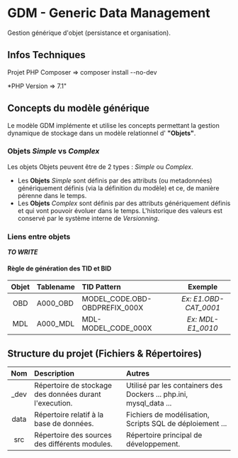 # GDM - Generic Data Management

Gestion générique d'objet (persistance et organisation).

## Infos Techniques

Projet PHP Composer => composer install --no-dev

*PHP Version => 7.1"


## Concepts du modèle générique

Le modèle GDM implémente et utilise les concepts permettant la gestion dynamique de stockage dans un modèle relationnel d' **"Objets"**.

### Objets *Simple* vs *Complex*

Les objets Objets peuvent être de 2 types : *Simple* ou *Complex*.
- Les **Objets** *Simple* sont définis par des attributs (ou metadonnées) génériquement définis (via la définition du modèle) et ce, de manière pérenne dans le temps.
- Les **Objets** *Complex* sont définis par des attributs génériquement définis et qui vont pouvoir évoluer dans le temps. L'historique des valeurs est conservé par le système interne de *Versionning*.

### Liens entre objets

***TO WRITE***


#### Règle de génération des TID et BID

|Objet|Tablename|TID Pattern|Exemple|
|:-------:|:-------|:-------|:-------:|
|OBD | A000_OBD | MODEL_CODE.OBD-OBDPREFIX_000X| *Ex: E1.OBD-CAT_0001*|
|MDL | A000_MDL | MDL-MODEL_CODE_000X| *Ex: MDL-E1_0010*|


## Structure du projet (Fichiers & Répertoires)

|Nom|Description|Autres|
|:-------:|:-------|:-------|
| _dev | Répertoire de stockage des données durant l'execution.| Utilisé par les containers des Dockers ... php.ini, mysql_data ... |
| data | Répertoire relatif à la base de données.  | Fichiers de modélisation, Scripts SQL de déploiement ...|
| src | Répertoire des sources des différents modules.  | Répertoire principal de développement.|
